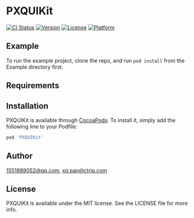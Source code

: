 # PXQUIKit

[![CI Status](https://img.shields.io/travis/1551889052@qq.com/PXQUIKit.svg?style=flat)](https://travis-ci.org/1551889052@qq.com/PXQUIKit)
[![Version](https://img.shields.io/cocoapods/v/PXQUIKit.svg?style=flat)](https://cocoapods.org/pods/PXQUIKit)
[![License](https://img.shields.io/cocoapods/l/PXQUIKit.svg?style=flat)](https://cocoapods.org/pods/PXQUIKit)
[![Platform](https://img.shields.io/cocoapods/p/PXQUIKit.svg?style=flat)](https://cocoapods.org/pods/PXQUIKit)

## Example

To run the example project, clone the repo, and run `pod install` from the Example directory first.

## Requirements

## Installation

PXQUIKit is available through [CocoaPods](https://cocoapods.org). To install
it, simply add the following line to your Podfile:

```ruby
pod 'PXQUIKit'
```

## Author

1551889052@qq.com, xq.pan@ctrip.com

## License

PXQUIKit is available under the MIT license. See the LICENSE file for more info.
